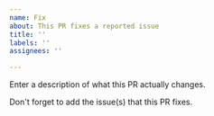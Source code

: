 ```yaml
---
name: Fix
about: This PR fixes a reported issue
title: ''
labels: ''
assignees: ''

---
```


Enter a description of what this PR actually changes.

Don't forget to add the issue(s) that this PR fixes.
